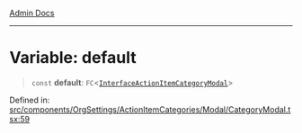 [Admin Docs](/)

***

# Variable: default

> `const` **default**: `FC`\<[`InterfaceActionItemCategoryModal`](../interfaces/InterfaceActionItemCategoryModal.md)\>

Defined in: [src/components/OrgSettings/ActionItemCategories/Modal/CategoryModal.tsx:59](https://github.com/PalisadoesFoundation/talawa-admin/blob/main/src/components/OrgSettings/ActionItemCategories/Modal/CategoryModal.tsx#L59)
